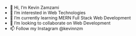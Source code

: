 
- 👋 Hi, I’m Kevin Zamzami
- 👀 I’m interested in Web Technologies
- 🌱 I’m currently learning MERN Full Stack Web Development
- 💞️ I’m looking to collaborate on Web Development
- 📫 Follow my Instagram @kevinnzm

<!---
z3uscode/z3uscode is a ✨ special ✨ repository because its `README.md` (this file) appears on your GitHub profile.
You can click the Preview link to take a look at your changes.
--->
